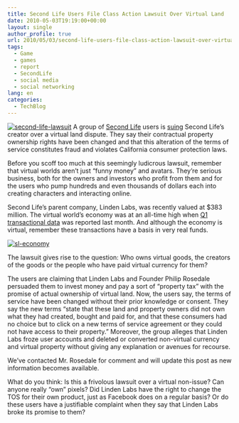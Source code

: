 ```yaml
---
title: Second Life Users File Class Action Lawsuit Over Virtual Land
date: 2010-05-03T19:19:00+00:00
layout: single
author_profile: true
url: 2010/05/03/second-life-users-file-class-action-lawsuit-over-virtual-land/
tags:
  - Game
  - games
  - report
  - SecondLife
  - social media
  - social networking
lang: en
categories: 
  - TechBlog
---
```

[![second-life-lawsuit](http://lh6.ggpht.com/_vaUVXcmC3OI/S98apduRDdI/AAAAAAAACDE/M49kS5s72Cc/second-life-lawsuit_thumb%5B1%5D.jpg?imgmax=800 "second-life-lawsuit")](http://lh5.ggpht.com/_vaUVXcmC3OI/S98anLHVQVI/AAAAAAAACDA/OzPhOeySkD8/s1600-h/second-life-lawsuit%5B3%5D.jpg) A group of [Second Life](http://secondlife.com/?v=1.1) users is [suing](http://www.virtuallanddispute.com/) Second Life’s creator over a virtual land dispute. They say their contractual property ownership rights have been changed and that this alteration of the terms of service constitutes fraud and violates California consumer protection laws. 

Before you scoff too much at this seemingly ludicrous lawsuit, remember that virtual worlds aren’t just “funny money” and avatars. They’re serious business, both for the owners and investors who profit from them and for the users who pump hundreds and even thousands of dollars each into creating characters and interacting online. 

Second Life’s parent company, Linden Labs, was recently valued at $383 million. The virtual world’s economy was at an all-time high when [Q1 transactional data](http://blogs.secondlife.com/community/features/blog/2010/04/28/second-life-economy-hits-new-all-time-high-in-q1-2010) was reported last month. And although the economy is virtual, remember these transactions have a basis in very real funds. 

[![sl-economy](http://lh3.ggpht.com/_vaUVXcmC3OI/S98atdB-PiI/AAAAAAAACDM/-IPDVDXZjuE/sl-economy_thumb%5B3%5D.jpg?imgmax=800 "sl-economy")](http://lh6.ggpht.com/_vaUVXcmC3OI/S98arGzqQ1I/AAAAAAAACDI/azqbYmPxGrc/s1600-h/sl-economy%5B5%5D.jpg)

The lawsuit gives rise to the question: Who owns virtual goods, the creators of the goods or the people who have paid virtual currency for them? 

The users are claiming that Linden Labs and Founder Philip Rosedale persuaded them to invest money and pay a sort of “property tax” with the promise of actual ownership of virtual land. Now, the users say, the terms of service have been changed without their prior knowledge or consent. They say the new terms “state that these land and property owners did not own what they had created, bought and paid for, and that these consumers had no choice but to click on a new terms of service agreement or they could not have access to their property.” Moreover, the group alleges that Linden Labs froze user accounts and deleted or converted non-virtual currency and virtual property without giving any explanation or avenues for recourse. 

We’ve contacted Mr. Rosedale for comment and will update this post as new information becomes available. 

What do you think: Is this a frivolous lawsuit over a virtual non-issue? Can anyone really “own” pixels? Did Linden Labs have the right to change the TOS for their own product, just as Facebook does on a regular basis? Or do these users have a justifiable complaint when they say that Linden Labs broke its promise to them?